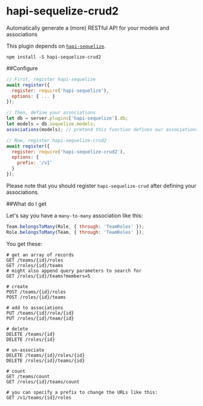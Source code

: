 hapi-sequelize-crud2
====================

Automatically generate a (more) RESTful API for your models and associations

This plugin depends on [`hapi-sequelize`](https://github.com/danecando/hapi-sequelize).

```
npm install -S hapi-sequelize-crud2
```

##Configure

```javascript
// First, register hapi-sequelize
await register({
  register: require('hapi-sequelize'),
  options: { ... }
});

// Then, define your associations
let db = server.plugins['hapi-sequelize'].db;
let models = db.sequelize.models;
associations(models); // pretend this function defines our associations

// Now, register hapi-sequelize-crud2
await register({
  register: require('hapi-sequelize-crud2'),
  options: {
    prefix: '/v1'
  }
});
```

Please note that you should register `hapi-sequelize-crud` after defining your
associations.

##What do I get

Let's say you have a `many-to-many` association like this:

```javascript
Team.belongsToMany(Role, { through: 'TeamRoles' });
Role.belongsToMany(Team, { through: 'TeamRoles' });
```

You get these:

```
# get an array of records
GET /teams/{id}/roles
GET /roles/{id}/teams
# might also append query parameters to search for
GET /roles/{id}/teams?members=5

# create
POST /teams/{id}/roles
POST /roles/{id}/teams

# add to associations
PUT /teams/{id}/role/{id}
PUT /roles/{id}/team/{id}

# delete
DELETE /teams/{id}
DELETE /roles/{id}

# un-associate
DELETE /teams/{id}/roles/{id}
DELETE /roles/{id}/teams/{id}

# count
GET /teams/count
GET /roles/{id}/teams/count

# you can specify a prefix to change the URLs like this:
GET /v1/teams/{id}/roles
```
